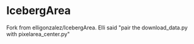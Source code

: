 # IcebergArea

Fork from elligonzalez/IcebergArea. Elli said "pair the download_data.py with pixelarea_center.py" 
